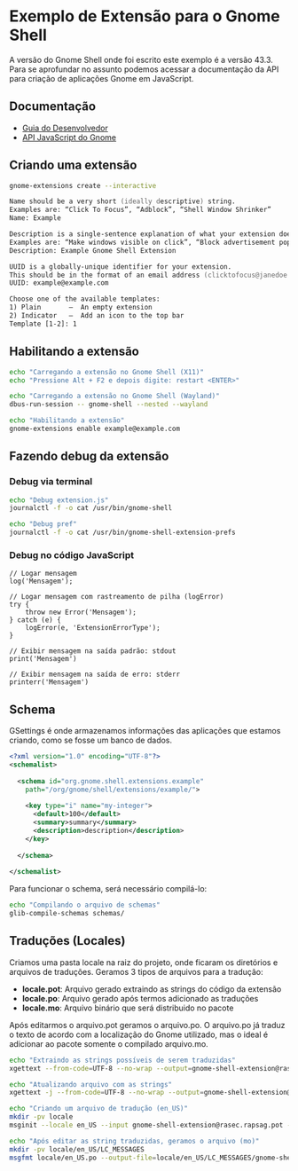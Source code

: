 # Exemplo de Extensão para o Gnome Shell

A versão do Gnome Shell onde foi escrito este exemplo é a versão 43.3.
Para se aprofundar no assunto podemos acessar a documentação da API para criação de aplicações Gnome em JavaScript.

## Documentação

* [Guia do Desenvolvedor](https://gjs.guide/)
* [API JavaScript do Gnome](https://gjs-docs.gnome.org/)


## Criando uma extensão

```zsh
gnome-extensions create --interactive

Name should be a very short (ideally descriptive) string.
Examples are: “Click To Focus”, “Adblock”, “Shell Window Shrinker”
Name: Example

Description is a single-sentence explanation of what your extension does.
Examples are: “Make windows visible on click”, “Block advertisement popups”, “Animate windows shrinking on minimize”
Description: Example Gnome Shell Extension

UUID is a globally-unique identifier for your extension.
This should be in the format of an email address (clicktofocus@janedoe.example.com)
UUID: example@example.com

Choose one of the available templates:
1) Plain       –  An empty extension
2) Indicator   –  Add an icon to the top bar
Template [1-2]: 1
```

## Habilitando a extensão

```zsh
echo "Carregando a extensão no Gnome Shell (X11)"
echo "Pressione Alt + F2 e depois digite: restart <ENTER>"

echo "Carregando a extensão no Gnome Shell (Wayland)"
dbus-run-session -- gnome-shell --nested --wayland

echo "Habilitando a extensão"
gnome-extensions enable example@example.com
```

## Fazendo debug da extensão

### Debug via terminal

```zsh
echo "Debug extension.js"
journalctl -f -o cat /usr/bin/gnome-shell

echo "Debug pref"
journalctl -f -o cat /usr/bin/gnome-shell-extension-prefs
```

### Debug no código JavaScript

```javasript
// Logar mensagem
log('Mensagem');

// Logar mensagem com rastreamento de pilha (logError)
try {
    throw new Error('Mensagem');
} catch (e) {
    logError(e, 'ExtensionErrorType');
}

// Exibir mensagem na saída padrão: stdout
print('Mensagem')

// Exibir mensagem na saída de erro: stderr
printerr('Mensagem')
```

## Schema

GSettings é onde armazenamos informações das aplicações que estamos criando, como se fosse um banco de dados.

```xml
<?xml version="1.0" encoding="UTF-8"?>
<schemalist>
    
  <schema id="org.gnome.shell.extensions.example"
    path="/org/gnome/shell/extensions/example/">
    
    <key type="i" name="my-integer">
      <default>100</default>
      <summary>summary</summary>
      <description>description</description>
    </key>
    
  </schema>
  
</schemalist>
```
Para funcionar o schema, será necessário compilá-lo:

```zsh
echo "Compilando o arquivo de schemas"
glib-compile-schemas schemas/
```

## Traduções (Locales)

Criamos uma pasta locale na raiz do projeto, onde ficaram os diretórios e arquivos de traduções. Geramos 3 tipos de arquivos para a tradução:

- **locale.pot**: Arquivo gerado extraindo as strings do código da extensão
- **locale.po**: Arquivo gerado após termos adicionado as traduções
- **locale.mo**: Arquivo binário que será distribuido no pacote

Após editarmos o arquivo.pot geramos o arquivo.po. O arquivo.po já traduz o texto de acordo com a localização do Gnome utilizado, mas o ideal é adicionar ao pacote somente o compilado arquivo.mo.

```zsh
echo "Extraindo as strings possíveis de serem traduzidas"
xgettext --from-code=UTF-8 --no-wrap --output=gnome-shell-extension@rasec.rapsag.pot *.js

echo "Atualizando arquivo com as strings"
xgettext -j --from-code=UTF-8 --no-wrap --output=gnome-shell-extension@rasec.rapsag.pot *.js

echo "Criando um arquivo de tradução (en_US)"
mkdir -pv locale
msginit --locale en_US --input gnome-shell-extension@rasec.rapsag.pot --output locale/en_US.po

echo "Após editar as string traduzidas, geramos o arquivo (mo)"
mkdir -pv locale/en_US/LC_MESSAGES
msgfmt locale/en_US.po --output-file=locale/en_US/LC_MESSAGES/gnome-shell-extension@rasec.rapsag.mo
```
